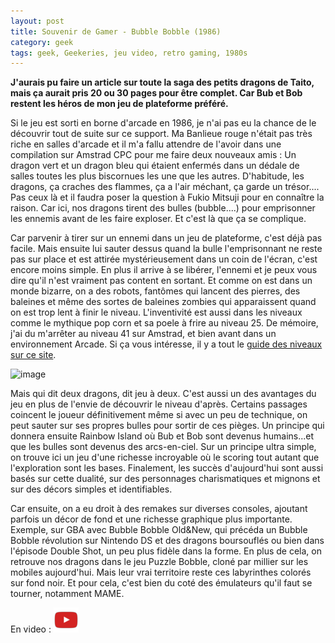 ```yaml
---
layout: post
title: Souvenir de Gamer - Bubble Bobble (1986)
category: geek
tags: geek, Geekeries, jeu video, retro gaming, 1980s
---
```

**J'aurais pu faire un article sur toute la saga des petits dragons de Taito, mais ça aurait pris 20 ou 30 pages pour être complet. Car Bub et Bob restent les héros de mon jeu de plateforme préféré.**

Si le jeu est sorti en borne d'arcade en 1986, je n'ai pas eu la chance de le découvrir tout de suite sur ce support. Ma Banlieue rouge n'était pas très riche en salles d'arcade et il m'a fallu attendre de l'avoir dans une compilation sur Amstrad CPC pour me faire deux nouveaux amis : Un dragon vert et un dragon bleu qui étaient enfermés dans un dédale de salles toutes les plus biscornues les une que les autres. D'habitude, les dragons, ça craches des flammes, ça a l'air méchant, ça garde un trésor.... Pas ceux là et il faudra poser la question à Fukio Mitsuji pour en connaître la raison. Car ici, nos dragons tirent des bulles (bubble....) pour emprisonner les ennemis avant de les faire exploser. Et c'est là que ça se complique.

Car parvenir à tirer sur un ennemi dans un jeu de plateforme, c'est déjà pas facile. Mais ensuite lui sauter dessus quand la bulle l'emprisonnant ne reste pas sur place et est attirée mystérieusement dans un coin de l'écran, c'est encore moins simple. En plus il arrive à se libérer, l'ennemi et je peux vous dire qu'il n'est vraiment pas content en sortant. Et comme on est dans un monde bizarre, on a des robots, fantômes qui lancent des pierres, des baleines et même des sortes de baleines zombies qui apparaissent quand on est trop lent à finir le niveau. L'inventivité est aussi dans les niveaux comme le mythique pop corn et sa poele à frire au niveau 25. De mémoire, j'ai du m'arrêter au niveau 41 sur Amstrad, et bien avant dans un environnement Arcade. Si ça vous intéresse, il y a tout le <a href="http://www.adamdawes.com/retrogaming/bbguide/">guide des niveaux sur ce site</a>.

![image](https://filedn.eu/llqi9IBxlYouGRXYG2xlROb/img/2015/bubblebobble.png)

Mais qui dit deux dragons, dit jeu à deux. C'est aussi un des avantages du jeu en plus de l'envie de découvrir le niveau d'après. Certains passages coincent le joueur définitivement même si avec un peu de technique, on peut sauter sur ses propres bulles pour sortir de ces pièges. Un principe qui donnera ensuite Rainbow Island où Bub et Bob sont devenus humains...et que les bulles sont devenus des arcs-en-ciel. Sur un principe ultra simple, on trouve ici un jeu d'une richesse incroyable où le scoring tout autant que l'exploration sont les bases. Finalement, les succès d'aujourd'hui sont aussi basés sur cette dualité, sur des personnages charismatiques et mignons et sur des décors simples et identifiables.

Car ensuite, on a eu droit à des remakes sur diverses consoles, ajoutant parfois un décor de fond et une richesse graphique plus importante. Exemple, sur GBA avec Bubble Bobble Old&amp;New, qui précéda un Bubble Bobble révolution sur Nintendo DS et des dragons boursouflés ou bien dans l'épisode Double Shot, un peu plus fidèle dans la forme. En plus de cela, on retrouve nos dragons dans le jeu Puzzle Bobble, cloné par millier sur les mobiles aujourd'hui. Mais leur vrai territoire reste ces labyrinthes colorés sur fond noir. Et pour cela, c'est bien du coté des émulateurs qu'il faut se tourner, notamment MAME.

En video : [![video](/images/youtube.png)](https://www.youtube.com/watch?v=BuXOSBb4hQw)



